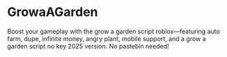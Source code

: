 # GrowaAGarden
Boost your gameplay with the grow a garden script roblox—featuring auto farm, dupe, infinite money, angry plant, mobile support, and a grow a garden script no key 2025 version. No pastebin needed!
